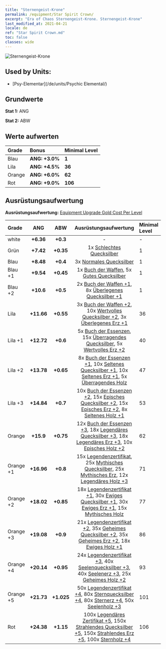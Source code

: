 ```yaml
---
title: "Sternengeist-Krone"
permalink: /equipment/Star Spirit Crown/
excerpt: "Era of Chaos Sternengeist-Krone. Sternengeist-Krone"
last_modified_at: 2021-04-21
locale: de
ref: "Star Spirit Crown.md"
toc: false
classes: wide
---
```


  ![Sternengeist-Krone](/images/e/e_9063.png)

## Used by Units:

* [Psy-Elementar](/de/units/Psychic Elemental/) 


## Grundwerte
 **Stat 1:** ANG

 **Stat 2:** ABW

## Werte aufwerten

  |     Grade    |   Bonus | Minimal Level | 
  |:-------------|:--------|:--------------| 
  | Blau | **ANG: +3.0%** | **1** | 
  | Lila | **ANG: +4.5%** | **36** | 
  | Orange | **ANG: +6.0%** | **62** | 
  | Rot | **ANG: +9.0%** | **106** | 


## Ausrüstungsaufwertung
 **Ausrüstungsaufwertung:** [Equipment Upgrade Gold Cost Per Level](/equipment/EquipmentUpgradeCostPerLevel/) 

  |          Grade      | ANG | ABW | Ausrüstungsaufwertung | Minimal Level |
  |:--------------------|:---------:|:---------:|:----------------:|:--------------|
  | white | **+6.36** | **+0.3** | - | - |
  | Grün | **+7.42** | **+0.35** | 1x [Schlechtes Quecksilber](/de/Items/mat_2/) | 1 |
  | Blau | **+8.48** | **+0.4** | 3x [Normales Quecksilber](/de/Items/mat_8/) | 1 |
  | Blau +1 | **+9.54** | **+0.45** | 1x [Buch der Waffen](/de/Items/mat_18/), 5x [Gutes Quecksilber](/de/Items/mat_14/) | 1 |
  | Blau +2 | **+10.6** | **+0.5** | 2x [Buch der Waffen +1](/de/Items/mat_25/), 8x [Überlegenes Quecksilber +1](/de/Items/mat_21/) | 1 |
  | Lila | **+11.66** | **+0.55** | 3x [Buch der Waffen +2](/de/Items/mat_32/), 10x [Wertvolles Quecksilber +2](/de/Items/mat_28/), 3x [Überlegenes Erz +1](/de/Items/mat_19/) | 36 |
  | Lila +1 | **+12.72** | **+0.6** | 5x [Buch der Essenzen](/de/Items/mat_39/), 15x [Überragendes Quecksilber](/de/Items/mat_35/), 5x [Wertvolles Erz +2](/de/Items/mat_26/) | 40 |
  | Lila +2 | **+13.78** | **+0.65** | 8x [Buch der Essenzen +1](/de/Items/mat_46/), 10x [Seltenes Quecksilber +1](/de/Items/mat_42/), 10x [Seltenes Erz +1](/de/Items/mat_40/), 5x [Überragendes Holz](/de/Items/mat_34/) | 47 |
  | Lila +3 | **+14.84** | **+0.7** | 10x [Buch der Essenzen +2](/de/Items/mat_53/), 15x [Episches Quecksilber +2](/de/Items/mat_49/), 15x [Episches Erz +2](/de/Items/mat_47/), 8x [Seltenes Holz +1](/de/Items/mat_41/) | 53 |
  | Orange | **+15.9** | **+0.75** | 12x [Buch der Essenzen +3](/de/Items/mat_60/), 18x [Legendäres Quecksilber +3](/de/Items/mat_56/), 18x [Legendäres Erz +3](/de/Items/mat_54/), 10x [Episches Holz +2](/de/Items/mat_48/) | 62 |
  | Orange +1 | **+16.96** | **+0.8** | 15x [Legendenzertifikat](/de/Items/mat_67/), 25x [Mythisches Quecksilber](/de/Items/mat_63/), 25x [Mythisches Erz](/de/Items/mat_61/), 12x [Legendäres Holz +3](/de/Items/mat_55/) | 71 |
  | Orange +2 | **+18.02** | **+0.85** | 18x [Legendenzertifikat +1](/de/Items/mat_74/), 30x [Ewiges Quecksilber +1](/de/Items/mat_70/), 30x [Ewiges Erz +1](/de/Items/mat_68/), 15x [Mythisches Holz](/de/Items/mat_62/) | 77 |
  | Orange +3 | **+19.08** | **+0.9** | 21x [Legendenzertifikat +2](/de/Items/mat_81/), 35x [Geheimes Quecksilber +2](/de/Items/mat_77/), 35x [Geheimes Erz +2](/de/Items/mat_75/), 18x [Ewiges Holz +1](/de/Items/mat_69/) | 86 |
  | Orange +4 | **+20.14** | **+0.95** | 24x [Legendenzertifikat +3](/de/Items/mat_88/), 40x [Seelenquecksilber +3](/de/Items/mat_84/), 40x [Seelenerz +3](/de/Items/mat_82/), 25x [Geheimes Holz +2](/de/Items/mat_76/) | 93 |
  | Orange +5 | **+21.73** | **+1.025** | 50x [Legendenzertifikat +4](/de/Items/mat_95/), 80x [Sternquecksilber +4](/de/Items/mat_91/), 80x [Sternerz +4](/de/Items/mat_89/), 50x [Seelenholz +3](/de/Items/mat_83/) | 101 |
  | Rot | **+24.38** | **+1.15** | 100x [Legendäres Zertifikat +5](/de/Items/mat_102/), 150x [Strahlendes Quecksilber +5](/de/Items/mat_98/), 150x [Strahlendes Erz +5](/de/Items/mat_96/), 100x [Sternholz +4](/de/Items/mat_90/) | 106 |

